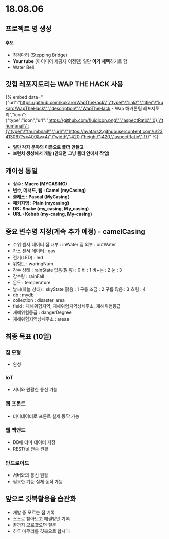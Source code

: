# 18.08.06

## 프로젝트 명 생성

#### 후보

* 징검다리 \(Stepping Bridge\)
* **Your tube** \(아이디어 제공자 이정민\) 일단 **이거 채택**하기로 함 
* Water Bell

## 깃헙 레포지토리는 WAP THE HACK 사용 

{% embed data="{\"url\":\"https://github.com/kukaro/WapTheHack\",\"type\":\"link\",\"title\":\"kukaro/WapTheHack\",\"description\":\"WapTheHack - Wap 해커톤팀 레포지토리\",\"icon\":{\"type\":\"icon\",\"url\":\"https://github.com/fluidicon.png\",\"aspectRatio\":0},\"thumbnail\":{\"type\":\"thumbnail\",\"url\":\"https://avatars2.githubusercontent.com/u/23413067?s=400&v=4\",\"width\":420,\"height\":420,\"aspectRatio\":1}}" %}

* **일단 각자 분야의 이름으로 폴더 만들고**
* **브런치 생성해서 개발 \(안되면 그냥 폴더 안에서 작업\)**

## 캐이싱 통일

* **상수 : Macro \(MYCASING\)**
* **변수, 메서드, 웹 : Camel \(myCasing\)**
* **클래스 : Pascal \(MyCasing\)**
* **패키지명 : Plain \(mycasing\)**
* **DB : Snake \(my\_casing, My\_casing\)**
* **URL : Kebab \(my-casing, My-casing\)**

## 중요 변수명 지정\(계속 추가 예정\) - camelCasing

* 수위 센서 데이터  집 내부 : inWater 집 외부 : outWater
* 가스 센서 데이터 : gas
* 전기\(LED\) : led
* 위험도 : waringNum
* 강수 상태 : rainState 없음\(맑음\) : 0 비 : 1 비+눈 : 2 눈 : 3
* 강수량 : rainFall
* 온도 : temperature
* 날씨\(하늘 상태\) : skyState 맑음 : 1 구름 조금 : 2 구름 많음 : 3 흐림 : 4
* db : mydb
* collection : disaster\_area
* field : 재해위험지역, 재해위험지역상세주소, 재해위험등급
* 재해위험등급 : dangerDegree
* 재해위험지역상세주소 : areas

## 최종 목표 \(10일\)

### 집 모형

* 완성

### IoT

* 서버와 원활한 통신 가능

### 웹 프론트

* 더미데이터로 프론트 실제 동작 가능

### 웹 백앤드

* DB에 더미 데이터 저장
* RESTful 전송 원활

### 안드로이드

* 서버와의 통신 원활
* 필요한 기능 실제 동작 가능

## 앞으로 깃북활용을 습관화

* 개발 중 모르는 점 기록
* 스스로 찾아보고 해결방안 기록
* 끝까지 모르겠으면 질문
* 하루 마무리를 깃북으로 합시다 




